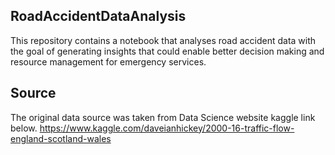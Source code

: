 ## RoadAccidentDataAnalysis
This repository contains a notebook that analyses road accident data with the goal of generating insights that could enable better decision making and resource management for emergency services.

## Source
The original data source was taken from Data Science website kaggle link below.
https://www.kaggle.com/daveianhickey/2000-16-traffic-flow-england-scotland-wales

